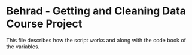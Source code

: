 # Behrad - Getting and Cleaning Data Course Project
This file describes how the script works and along with the code book of the variables.
